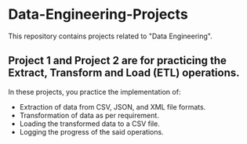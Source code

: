 # Data-Engineering-Projects
This repository contains projects related to "Data Engineering".

## Project 1 and Project 2 are for practicing the Extract, Transform and Load (ETL) operations.
In these projects, you practice the implementation of:
* Extraction of data from CSV, JSON, and XML file formats.
* Transformation of data as per requirement.
* Loading the transformed data to a CSV file.
* Logging the progress of the said operations.
